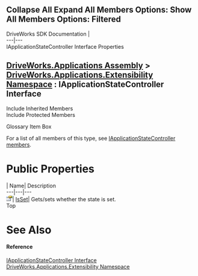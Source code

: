 Collapse All Expand All Members Options: Show All  Members Options: Filtered   
---  
DriveWorks SDK Documentation  |   
---|---  
IApplicationStateController Interface Properties   
  
[DriveWorks.Applications Assembly](topic13.md) > [DriveWorks.Applications.Extensibility Namespace](topic1995.md) : IApplicationStateController Interface  
---  
  
Include Inherited Members    
Include Protected Members    


Glossary Item Box

For a list of all members of this type, see [IApplicationStateController members](topic2029.md).

# Public Properties

| Name| Description  
---|---|---  
![ Property](dotnetimages/Property.gif)| [IsSet](topic2034.md)| Gets/sets whether the state is set.   
Top

# See Also

#### Reference

[IApplicationStateController Interface](topic2028.md)   
[DriveWorks.Applications.Extensibility Namespace](topic1995.md)


